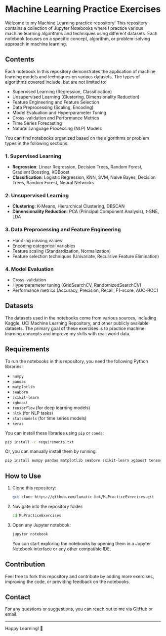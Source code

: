 # Machine Learning Practice Exercises

Welcome to my Machine Learning practice repository! This repository contains a collection of Jupyter Notebooks where I practice various machine learning algorithms and techniques using different datasets. Each notebook focuses on a specific concept, algorithm, or problem-solving approach in machine learning.

## Contents

Each notebook in this repository demonstrates the application of machine learning models and techniques on various datasets. The types of algorithms covered include, but are not limited to:

- Supervised Learning (Regression, Classification)
- Unsupervised Learning (Clustering, Dimensionality Reduction)
- Feature Engineering and Feature Selection
- Data Preprocessing (Scaling, Encoding)
- Model Evaluation and Hyperparameter Tuning
- Cross-validation and Performance Metrics
- Time Series Forecasting
- Natural Language Processing (NLP) Models

You can find notebooks organized based on the algorithms or problem types in the following sections:

### 1. Supervised Learning

- **Regression**: Linear Regression, Decision Trees, Random Forest, Gradient Boosting, XGBoost
- **Classification**: Logistic Regression, KNN, SVM, Naive Bayes, Decision Trees, Random Forest, Neural Networks

### 2. Unsupervised Learning

- **Clustering**: K-Means, Hierarchical Clustering, DBSCAN
- **Dimensionality Reduction**: PCA (Principal Component Analysis), t-SNE, LDA

### 3. Data Preprocessing and Feature Engineering

- Handling missing values
- Encoding categorical variables
- Feature scaling (Standardization, Normalization)
- Feature selection techniques (Univariate, Recursive Feature Elimination)

### 4. Model Evaluation

- Cross-validation
- Hyperparameter tuning (GridSearchCV, RandomizedSearchCV)
- Performance metrics (Accuracy, Precision, Recall, F1-score, AUC-ROC)

## Datasets

The datasets used in the notebooks come from various sources, including Kaggle, UCI Machine Learning Repository, and other publicly available datasets. The primary goal of these exercises is to practice machine learning concepts and improve my skills with real-world data.

## Requirements

To run the notebooks in this repository, you need the following Python libraries:

- `numpy`
- `pandas`
- `matplotlib`
- `seaborn`
- `scikit-learn`
- `xgboost`
- `tensorflow` (for deep learning models)
- `nltk` (for NLP tasks)
- `statsmodels` (for time series models)
- `keras`

You can install these libraries using `pip` or `conda`:

```bash
pip install -r requirements.txt
```

Or, you can manually install them by running:

```bash
pip install numpy pandas matplotlib seaborn scikit-learn xgboost tensorflow nltk statsmodels keras
```

## How to Use

1. Clone this repository:

   ```bash
   git clone https://github.com/lunatic-bot/MLPracticeExercises.git
   ```

2. Navigate into the repository folder:

   ```bash
   cd MLPracticeExercises
   ```

3. Open any Jupyter notebook:

   ```bash
   jupyter notebook
   ```

   You can start exploring the notebooks by opening them in a Jupyter Notebook interface or any other compatible IDE.

## Contribution

Feel free to fork this repository and contribute by adding more exercises, improving the code, or providing feedback on the notebooks.

## Contact

For any questions or suggestions, you can reach out to me via GitHub or email.

---

Happy Learning! 🚀
